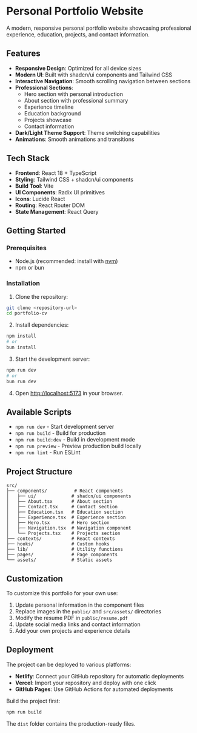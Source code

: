 # Personal Portfolio Website

A modern, responsive personal portfolio website showcasing professional experience, education, projects, and contact information.

## Features

- **Responsive Design**: Optimized for all device sizes
- **Modern UI**: Built with shadcn/ui components and Tailwind CSS
- **Interactive Navigation**: Smooth scrolling navigation between sections
- **Professional Sections**:
  - Hero section with personal introduction
  - About section with professional summary
  - Experience timeline
  - Education background
  - Projects showcase
  - Contact information
- **Dark/Light Theme Support**: Theme switching capabilities
- **Animations**: Smooth animations and transitions

## Tech Stack

- **Frontend**: React 18 + TypeScript
- **Styling**: Tailwind CSS + shadcn/ui components
- **Build Tool**: Vite
- **UI Components**: Radix UI primitives
- **Icons**: Lucide React
- **Routing**: React Router DOM
- **State Management**: React Query

## Getting Started

### Prerequisites

- Node.js (recommended: install with [nvm](https://github.com/nvm-sh/nvm#installing-and-updating))
- npm or bun

### Installation

1. Clone the repository:
```bash
git clone <repository-url>
cd portfolio-cv
```

2. Install dependencies:
```bash
npm install
# or
bun install
```

3. Start the development server:
```bash
npm run dev
# or
bun run dev
```

4. Open [http://localhost:5173](http://localhost:5173) in your browser.

## Available Scripts

- `npm run dev` - Start development server
- `npm run build` - Build for production
- `npm run build:dev` - Build in development mode
- `npm run preview` - Preview production build locally
- `npm run lint` - Run ESLint

## Project Structure

```
src/
├── components/          # React components
│   ├── ui/             # shadcn/ui components
│   ├── About.tsx       # About section
│   ├── Contact.tsx     # Contact section
│   ├── Education.tsx   # Education section
│   ├── Experience.tsx  # Experience section
│   ├── Hero.tsx        # Hero section
│   ├── Navigation.tsx  # Navigation component
│   └── Projects.tsx    # Projects section
├── contexts/           # React contexts
├── hooks/              # Custom hooks
├── lib/                # Utility functions
├── pages/              # Page components
└── assets/             # Static assets
```

## Customization

To customize this portfolio for your own use:

1. Update personal information in the component files
2. Replace images in the `public/` and `src/assets/` directories
3. Modify the resume PDF in `public/resume.pdf`
4. Update social media links and contact information
5. Add your own projects and experience details

## Deployment

The project can be deployed to various platforms:

- **Netlify**: Connect your GitHub repository for automatic deployments
- **Vercel**: Import your repository and deploy with one click
- **GitHub Pages**: Use GitHub Actions for automated deployments

Build the project first:
```bash
npm run build
```

The `dist` folder contains the production-ready files.
